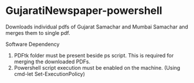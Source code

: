 # GujaratiNewspaper-powershell
Downloads individual pdfs of Gujarat Samachar and Mumbai Samachar and merges them to single pdf.

Software Dependency
1) PDFtk folder must be present beside ps script. This is required for merging the downloaded PDFs.
2) Powershell script execution must be enabled on the machine. (Using cmd-let Set-ExecutionPolicy)
